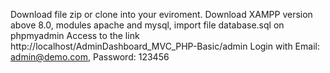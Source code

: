Download file zip or clone into your eviroment. 
Download XAMPP version above 8.0, modules apache and mysql, import file database.sql on phpmyadmin
Access to the link http://localhost/AdminDashboard_MVC_PHP-Basic/admin
Login with Email: admin@demo.com,  Password: 123456
